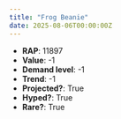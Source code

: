 ```yaml
---
title: "Frog Beanie"
date: 2025-08-06T00:00:00Z
---
```

- **RAP**: 11897
- **Value**: -1
- **Demand level**: -1
- **Trend**: -1
- **Projected?**: True
- **Hyped?**: True
- **Rare?**: True

